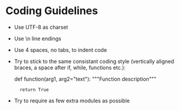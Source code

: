 # Coding Guidelines

* Use UTF-8 as charset

* Use \n line endings

* Use 4 spaces, no tabs, to indent code

* Try to stick to the same consistant coding style (vertically aligned braces, a space after if, while, functions etc.):

    def function(arg1, arg2="text"):
        """Function description"""

        return True

* Try to require as few extra modules as possible
